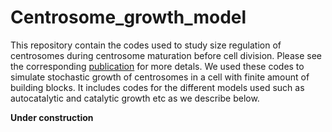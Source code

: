 # Centrosome_growth_model
This repository contain the codes used to study size regulation of centrosomes during centrosome maturation before cell division. Please see the corresponding [publication](https://duckduckgo.com) for more detals. We used these codes to simulate stochastic growth of centrosomes in a cell with finite amount of building blocks. It includes codes for the different models used such as autocatalytic and catalytic growth etc as we describe below.  

**Under construction**
